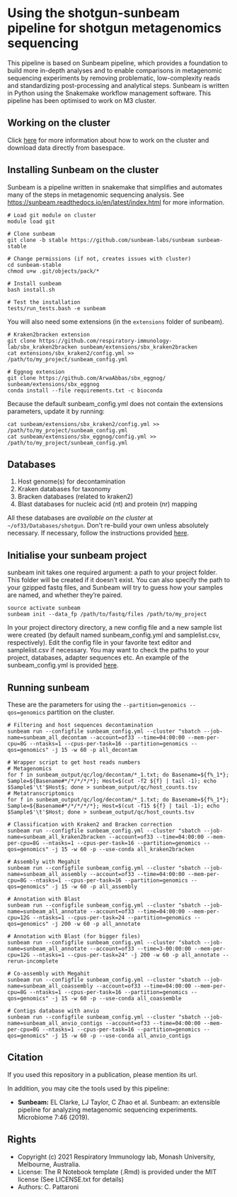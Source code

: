 Using the shotgun-sunbeam pipeline for shotgun metagenomics sequencing
======================================================================

This pipeline is based on Sunbeam pipeline, which provides a foundation to build more in-depth analyses and to enable comparisons in metagenomic sequencing experiments by removing problematic, low-complexity reads and standardizing post-processing and analytical steps. Sunbeam is written in Python using the Snakemake workflow management software. This pipeline has been optimised to work on M3 cluster.

## Working on the cluster

Click [here](https://github.com/respiratory-immunology-lab/microbiome-shotgun/tree/master/cluster) for more information about how to work on the cluster and download data directly from basespace.

## Installing Sunbeam on the cluster

Sunbeam is a pipeline written in snakemake that simplifies and automates many of the steps in metagenomic sequencing analysis. See https://sunbeam.readthedocs.io/en/latest/index.html for more information.

```
# Load git module on cluster
module load git

# Clone sunbeam
git clone -b stable https://github.com/sunbeam-labs/sunbeam sunbeam-stable

# Change permissions (if not, creates issues with cluster)
cd sunbeam-stable
chmod u+w .git/objects/pack/*

# Install sunbeam
bash install.sh

# Test the installation
tests/run_tests.bash -e sunbeam
```

You will also need some extensions (in the `extensions` folder of sunbeam).

```
# Kraken2bracken extension
git clone https://github.com/respiratory-immunology-lab/sbx_kraken2bracken sunbeam/extensions/sbx_kraken2bracken
cat extensions/sbx_kraken2/config.yml >> /path/to/my_project/sunbeam_config.yml

# Eggnog extension
git clone https://github.com/ArwaAbbas/sbx_eggnog/ sunbeam/extensions/sbx_eggnog
conda install --file requirements.txt -c bioconda
```

Because the default sunbeam_config.yml does not contain the extensions parameters, update it by running:

```
cat sunbeam/extensions/sbx_kraken2/config.yml >> /path/to/my_project/sunbeam_config.yml
cat sunbeam/extensions/sbx_eggnog/config.yml >> /path/to/my_project/sunbeam_config.yml
```

## Databases

1) Host genome(s) for decontamination
2) Kraken databases for taxonomy
3) Bracken databases (related to kraken2)
4) Blast databases for nucleic acid (nt) and protein (nr) mapping

All these databases are *available on the cluster* at `~/of33/Databases/shotgun`. Don't re-build your own unless absolutely necessary. If necessary, follow the instructions provided [here](https://github.com/respiratory-immunology-lab/microbiome-shotgun/tree/master/databases).

## Initialise your sunbeam project

sunbeam init takes one required argument: a path to your project folder. This folder will be created if it doesn’t exist. You can also specify the path to your gzipped fastq files, and Sunbeam will try to guess how your samples are named, and whether they’re paired.

```
source activate sunbeam
sunbeam init --data_fp /path/to/fastq/files /path/to/my_project
```

In your project directory directory, a new config file and a new sample list were created (by default named sunbeam_config.yml and samplelist.csv, respectively). Edit the config file in your favorite text editor and samplelist.csv if necessary. You may want to check the paths to your project, databases, adapter sequences etc. An example of the sunbeam_config.yml is provided [here](https://github.com/respiratory-immunology-lab/microbiome-shotgun/blob/master/sunbeam_config.yml).

## Running sunbeam

These are the parameters for using the `--partition=genomics --qos=genomics` partition on the cluster.

```
# Filtering and host sequences decontamination
sunbeam run --configfile sunbeam_config.yml --cluster "sbatch --job-name=sunbeam_all_decontam --account=of33 --time=04:00:00 --mem-per-cpu=8G --ntasks=1 --cpus-per-task=16 --partition=genomics --qos=genomics" -j 15 -w 60 -p all_decontam

# Wrapper script to get host reads numbers
# Metagenomics
for f in sunbeam_output/qc/log/decontam/*_1.txt; do Basename=${f%_1*}; Sample=${Basename#*/*/*/*/*}; Host=$(cut -f2 ${f} | tail -1); echo $Sample$'\t'$Host$; done > sunbeam_output/qc/host_counts.tsv
# Metatranscriptomics
for f in sunbeam_output/qc/log/decontam/*_1.txt; do Basename=${f%_1*}; Sample=${Basename#*/*/*/*/*}; Host=$(cut -f15 ${f} | tail -1); echo $Sample$'\t'$Host; done > sunbeam_output/qc/host_counts.tsv

# Classification with Kraken2 and Bracken correction
sunbeam run --configfile sunbeam_config.yml --cluster "sbatch --job-name=sunbeam_all_kraken2bracken --account=of33 --time=04:00:00 --mem-per-cpu=8G --ntasks=1 --cpus-per-task=16 --partition=genomics --qos=genomics" -j 15 -w 60 -p --use-conda all_kraken2bracken

# Assembly with Megahit
sunbeam run --configfile sunbeam_config.yml --cluster "sbatch --job-name=sunbeam_all_assembly --account=of33 --time=04:00:00 --mem-per-cpu=8G --ntasks=1 --cpus-per-task=16 --partition=genomics --qos=genomics" -j 15 -w 60 -p all_assembly

# Annotation with Blast
sunbeam run --configfile sunbeam_config.yml --cluster "sbatch --job-name=sunbeam_all_annotate --account=of33 --time=04:00:00 --mem-per-cpu=12G --ntasks=1 --cpus-per-task=24 --partition=genomics --qos=genomics" -j 200 -w 60 -p all_annotate

# Annotation with Blast (for bigger files)
sunbeam run --configfile sunbeam_config.yml --cluster "sbatch --job-name=sunbeam_all_annotate --account=of33 --time=3-00:00:00 --mem-per-cpu=12G --ntasks=1 --cpus-per-task=24" -j 200 -w 60 -p all_annotate --rerun-incomplete

# Co-assembly with Megahit
sunbeam run --configfile sunbeam_config.yml --cluster "sbatch --job-name=sunbeam_all_coassembly --account=of33 --time=04:00:00 --mem-per-cpu=8G --ntasks=1 --cpus-per-task=16 --partition=genomics --qos=genomics" -j 15 -w 60 -p --use-conda all_coassemble

# Contigs database with anvio
sunbeam run --configfile sunbeam_config.yml --cluster "sbatch --job-name=sunbeam_all_anvio_contigs --account=of33 --time=04:00:00 --mem-per-cpu=8G --ntasks=1 --cpus-per-task=16 --partition=genomics --qos=genomics" -j 15 -w 60 -p --use-conda all_anvio_contigs
```

## Citation

If you used this repository in a publication, please mention its url.

In addition, you may cite the tools used by this pipeline:

* **Sunbeam:** EL Clarke, LJ Taylor, C Zhao et al. Sunbeam: an extensible pipeline for analyzing metagenomic sequencing experiments. Microbiome 7:46 (2019).

## Rights

* Copyright (c) 2021 Respiratory Immunology lab, Monash University, Melbourne, Australia.
* License: The R Notebook template (.Rmd) is provided under the MIT license (See LICENSE.txt for details)
* Authors: C. Pattaroni

